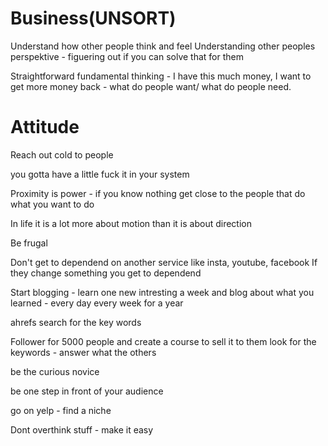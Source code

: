 # Business(UNSORT)

Understand how other people think and feel
Understanding other peoples perspektive - figuering out if you can solve that for them

Straightforward fundamental thinking - I have this much money, I want to get more money back - what do people want/ what do people need.

# Attitude
Reach out cold to people

you gotta have a little fuck it in your system

Proximity is power - if you know nothing get close to the people that do what you want to do

In life it is a lot more about motion than it is about direction

Be frugal

Don't get to dependend on another service like insta, youtube, facebook
If they change something you get to dependend

Start blogging - learn one new intresting a week and blog about what you learned - every day every week for a year 

ahrefs search for the key words


Follower for 5000 people and create a course to sell it to them
look for the keywords - answer what the others

be the curious novice

be one step in front of your audience

go on yelp - find a niche 

Dont overthink stuff - make it easy 

